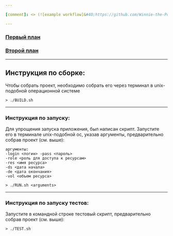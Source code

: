 ```yaml
---

[comment]: <> (![example workflow]&#40;https://github.com/Winnie-the-Pooh2019/kotlintest/actions/workflows/main.yml/badge.svg&#41;)

---
```


### [Первый план](./src/application/PLAN2.md)

### [Второй план](./Roadmap2.md)
---
## Инструкция по сборке:
Чтобы собрать проект, необходимо собрать его через терминал в unix-подобной операционной системе
```shell
> ./BUILD.sh 
```
---
### Инструкция по запуску:
Для упрощения запуска приложения, был написан скрипт. Запустите его в терминале unix-подобной ос, указав аргументы, предварительно собрав проект (см. выше):
```
аргументы:
-login <логин> -pass <пароль> 
-role <роль для доступа к ресурсам> 
-res <имя ресурса> 
-ds <дата начала> 
-de <дата окончания> 
-vol <объем ресурса>
```
```shell
> ./RUN.sh <arguments>
```
---
### Инструкция по запуску тестов:
Запустите в командной строке тестовый скрипт, предварительно собрав проект (см. выше):
```shell
> ./TEST.sh
```